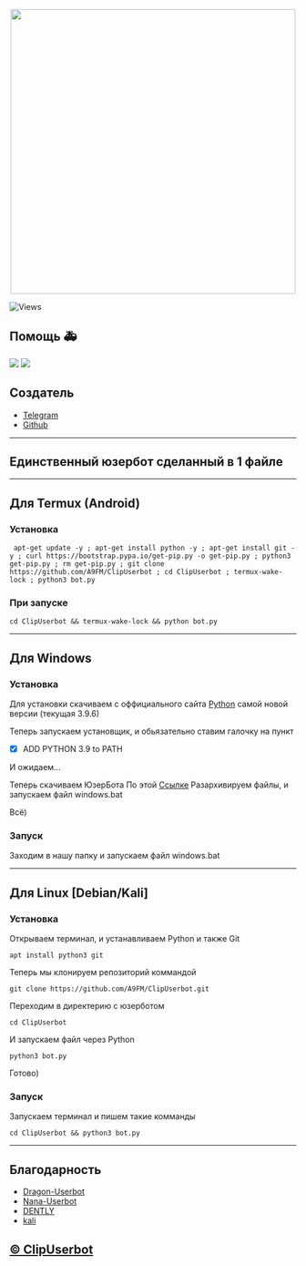 <p align="center"><a href="https://t.me/arturdestroyerbot"><img src="https://github.com/A9FM/filesUB/blob/main/logo.png" width="500"></a></p> 

![Views](https://hits.seeyoufarm.com/api/count/incr/badge.svg?url=https://github.com/A9FM/ClipUserbot&title=Profile%20Views)

## Помощь 🚑
<a href="https://t.me/arturdestroyerbot"><img src="https://github.com/A9FM/filesUB/blob/main/channel.png"></a>
<a href="https://t.me/ClipUserbot"><img src="https://github.com/A9FM/filesUB/blob/main/chat.png"></a>

## Создатель
* [Telegram](https://t.me/artur_destroyer)
* [Github](https://github.com/A9FM)

---

## Единственный юзербот сделанный в 1 файле

---

## Для Termux (Android)

### Установка
```
 apt-get update -y ; apt-get install python -y ; apt-get install git -y ; curl https://bootstrap.pypa.io/get-pip.py -o get-pip.py ; python3 get-pip.py ; rm get-pip.py ; git clone https://github.com/A9FM/ClipUserbot ; cd ClipUserbot ; termux-wake-lock ; python3 bot.py
```

### При запуске
```
cd ClipUserbot && termux-wake-lock && python bot.py
```

---

## Для Windows

### Установка

Для установки скачиваем с оффициального сайта [Python](https://www.python.org/downloads/) самой новой версии (текущая 3.9.6)

Теперь запускаем установщик, и обьязательно ставим галочку на пункт
- [x] ADD PYTHON 3.9 to PATH

И ожидаем...

Теперь скачиваем ЮзерБота По этой [Ссылке](https://github.com/A9FM/ClipUserbot/archive/refs/heads/main.zip)
Разархивируем файлы, и запускаем файл windows.bat

Всё)

### Запуск

Заходим в нашу папку и запускаем файл windows.bat

---

## Для Linux [Debian/Kali]

### Установка
Открываем терминал, и устанавливаем Python и также Git
```
apt install python3 git
```

Теперь мы клонируем репозиторий коммандой
```
git clone https://github.com/A9FM/ClipUserbot.git
```

Переходим в директерию с юзерботом
```
cd ClipUserbot
```

И запускаем файл через Python
```
python3 bot.py
```

Готово)

### Запуск

Запускаем терминал и пишем такие комманды
```
cd ClipUserbot && python3 bot.py
```

---

## Благодарность
* [Dragon-Userbot](https://github.com/Dragon-Userbot/Dragon-Userbot)
* [Nana-Userbot](https://github.com/legenhand/Nana-Bot)
* [DENTLY](https://t.me/Dently)
* [kali](https://t.me/kali228linux)

## [© ClipUserbot](https://github.com/A9FM/filesUB/blob/main/README.md) 
